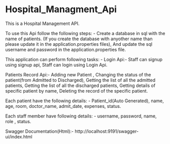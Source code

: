 # Hospital_Managment_Api
This is a Hospital Management API. 

To use this Api follow the following steps: -
Create a database in sql with the name of patients.  (If you create the database with anyother name than please update it in the application.properties files),
And update the sql username and password in the application.properties file.

This application can perform following tasks: -
Login Api:- 
Staff can signup using signup api,
Staff can login using Login Api.

Patients Record Api:-
Adding new Patient ,
Changing the status of the patient(from Admitted to Discharged),
Getting the list of all the admitted patients,
Getting the list of all the discharged patients,
Getting details of specific patient by name,
Deleting the record of the specific patient. 


Each patient have the following details: -
Patient_id(Auto Generated),
name,
age,
room,
doctor_name,
admit_date,
expenses,
status.


Each staff member have following details: -
username,
password,
name,
role ,
status.


Swagger Documentation(Html):- 
http://localhost:9191/swagger-ui/index.html

